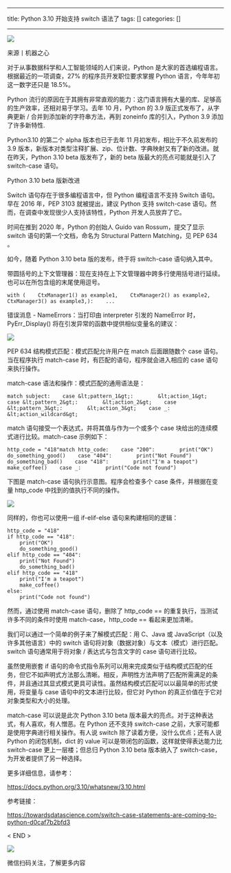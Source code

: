 
--- 
title:  Python 3.10 开始支持 switch 语法了 
tags: []
categories: [] 

---
<img src="https://img-blog.csdnimg.cn/img_convert/a998f78b3862a66ff2c506f4819f0b05.png">

来源丨机器之心

对于从事数据科学和人工智能领域的人们来说，Python 是大家的首选编程语言。根据最近的一项调查，27% 的程序员开发职位要求掌握 Python 语言，今年年初这一数字还只是 18.5%。

Python 流行的原因在于其拥有非常直观的能力：这门语言拥有大量的库、足够高的生产效率，还相对易于学习。去年 10 月，Python 的 3.9 版正式发布了，从字典更新 / 合并到添加新的字符串方法，再到 zoneinfo 库的引入，Python 3.9 添加了许多新特性.

Python3.10 的第二个 alpha 版本也已于去年 11 月初发布，相比于不久前发布的 3.9 版本，新版本对类型注释扩展、zip、位计数、字典映射又有了新的改进。就在昨天，Python 3.10 beta 版发布了，新的 beta 版最大的亮点可能就是引入了 switch-case 语句。

Python 3.10 beta 版新改进

Switch 语句存在于很多编程语言中，但 Python 编程语言不支持 Switch 语句。早在 2016 年，PEP 3103 就被提出，建议 Python 支持 switch-case 语句。然而，在调查中发现很少人支持该特性，Python 开发人员放弃了它。

时间在推到 2020 年，Python 的创始人 Guido van Rossum，提交了显示 switch 语句的第一个文档，命名为 Structural Pattern Matching，见 PEP 634 。

如今，随着 Python 3.10 beta 版的发布，终于将 switch-case 语句纳入其中。

带圆括号的上下文管理器：现在支持在上下文管理器中跨多行使用括号进行延续。也可以在所包含组的末尾使用逗号。

```
with (    CtxManager1() as example1,    CtxManager2() as example2,    CtxManager3() as example3,):    ...

```

错误消息 - NameErrors：当打印由 interpreter 引发的 NameError 时，PyErr_Display() 将在引发异常的函数中提供相似变量名的建议：

<img src="https://img-blog.csdnimg.cn/img_convert/31869f6f4727d991aa76a2bd29c8f330.png">

PEP 634 结构模式匹配：模式匹配允许用户在 match 后面跟随数个 case 语句。当在程序执行 match-case 时，有匹配的语句，程序就会进入相应的 case 语句来执行操作。

match-case 语法和操作：模式匹配的通用语法是：

```
match subject:    case &lt;pattern_1&gt;:        &lt;action_1&gt;    case &lt;pattern_2&gt;:        &lt;action_2&gt;    case &lt;pattern_3&gt;:        &lt;action_3&gt;    case _:        &lt;action_wildcard&gt;

```

match 语句接受一个表达式，并将其值与作为一个或多个 case 块给出的连续模式进行比较。match-case 示例如下：

```
http_code = "418"match http_code:    case "200":        print("OK")        do_something_good()    case "404":        print("Not Found")        do_something_bad()    case "418":        print("I'm a teapot")        make_coffee()    case _:        print("Code not found")

```

下图是 match-case 语句执行示意图。程序会检查多个 case 条件，并根据在变量 http_code 中找到的值执行不同的操作。

<img src="https://img-blog.csdnimg.cn/img_convert/69bdea5a650cf0844f946918ff247d1e.png">

同样的，你也可以使用一组 if-elif-else 语句来构建相同的逻辑：

```
http_code = "418"
if http_code == "418":
    print("OK")
    do_something_good()
elif http_code == "404":
    print("Not Found")
    do_something_bad()
elif http_code == "418"
    print("I'm a teapot")
    make_coffee()
else:
    print("Code not found")

```

然而，通过使用 match-case 语句，删除了 http_code == 的重复执行，当测试许多不同的条件时使用 match-case，http_code == 看起来更加清晰。

我们可以通过一个简单的例子来了解模式匹配：用 C、Java 或 JavaScript（以及许多其他语言）中的 switch 语句将对象（数据对象）与文本（模式）进行匹配。switch 语句通常用于将对象 / 表达式与包含文字的 case 语句进行比较。

虽然使用嵌套 if 语句的命令式指令系列可以用来完成类似于结构模式匹配的任务，但它不如声明式方法那么清晰。相反，声明性方法声明了匹配所需满足的条件，并且通过其显式模式更具可读性。虽然结构模式匹配可以以最简单的形式使用，将变量与 case 语句中的文本进行比较，但它对 Python 的真正价值在于它对对象类型和大小的处理。

match-case 可以说是此次 Python 3.10 beta 版本最大的亮点。对于这种表达式，有人喜欢，有人憎恶。在 Python 还不支持 switch-case 之前，大家可能都是使用字典进行相关操作。有人说 switch 除了读着方便，没什么优点；还有人说 Python 的闭包机制，dict 的 value 可以是带闭包的函数，这样就使得表达能力比 switch-case 更上一层楼；但总归 Python 3.10 beta 版本纳入了 switch-case，为开发者提供了另一种选择。

更多详细信息，请参考：

https://docs.python.org/3.10/whatsnew/3.10.html

参考链接：

https://towardsdatascience.com/switch-case-statements-are-coming-to-python-d0caf7b2bfd3

&lt; END &gt;

<img src="https://img-blog.csdnimg.cn/img_convert/409d2cabc22d86c6e352e93dbf7750b9.gif">

微信扫码关注，了解更多内容
